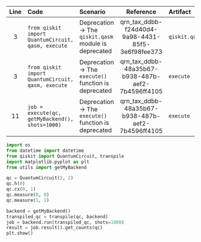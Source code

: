 | Line | Code | Scenario | Reference | Artifact | Refactoring |
| :--: | :--- | :------- | :-------: | :------- | :---------- |
| 3 | `from qiskit import QuantumCircuit, qasm, execute` | Deprecation -> The `qiskit.qasm` module is deprecated | qrn_tax_ddbb-f24d40d4-9a98-4431-85f5-3e6f98fee373 | `qiskit.qasm` | `from qiskit import QuantumCircuit, transpile` |
| 3 | `from qiskit import QuantumCircuit, qasm, execute` | Deprecation -> The `execute()` function is deprecated | qrn_tax_ddbb-48a35b67-b938-487b-aef2-7b4596ff4105 | `execute` | `from qiskit import QuantumCircuit, transpile` |
| 11 | `job = execute(qc, getMyBackend(), shots=1000)` | Deprecation -> The `execute()` function is deprecated | qrn_tax_ddbb-48a35b67-b938-487b-aef2-7b4596ff4105 | `execute` | `backend = getMyBackend()` <br> `transpiled_qc = transpile(qc, backend)` <br> `job = backend.run(transpiled_qc, shots=1000)` |


```python
import os
from datetime import datetime
from qiskit import QuantumCircuit, transpile
import matplotlib.pyplot as plt
from utils import getMyBackend

qc = QuantumCircuit(2, 2)
qc.h(0)
qc.cx(0, 1)
qc.measure(0, 0)
qc.measure(1, 1)

backend = getMyBackend()
transpiled_qc = transpile(qc, backend)
job = backend.run(transpiled_qc, shots=1000)
result = job.result().get_counts(qc)
plt.show()
```